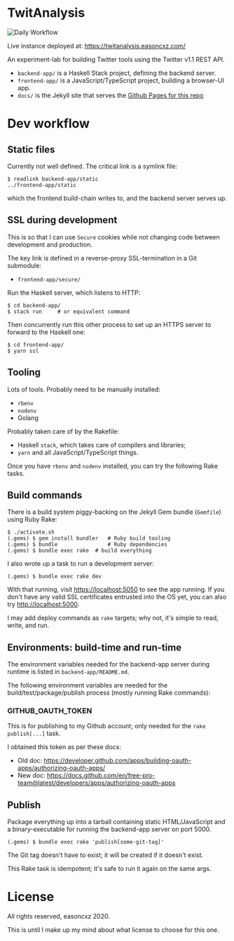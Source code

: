 TwitAnalysis
============

![Daily Workflow](https://github.com/easoncxz/twitanalysis/workflows/Daily%20Workflow/badge.svg?branch=master)

Live instance deployed at: <https://twitanalysis.easoncxz.com/>

An experiment-lab for building Twitter tools using the Twitter v1.1 REST API.

- `backend-app/` is a Haskell Stack project, defining the backend server.
- `frontend-app/` is a JavaScript/TypeScript project, building a browser-UI app.
- `docs/` is the Jekyll site that serves the [Github Pages for this repo][gh-pages]

[gh-pages]: https://easoncxz.github.io/twitanalysis

# Dev workflow

## Static files

Currently not well defined. The critical link is a symlink file:

    $ readlink backend-app/static
    ../frontend-app/static

which the frontend build-chain writes to, and the backend server serves up. 

## SSL during development

This is so that I can use `Secure` cookies while not changing code between
development and production.

The key link is defined in a reverse-proxy SSL-termination in a Git submodule:

- `frontend-app/secure/`

Run the Haskell server, which listens to HTTP:

    $ cd backend-app/
    $ stack run     # or equivalent command

Then concurrently run this other process to set up an HTTPS server to forward
to the Haskell one:

    $ cd frontend-app/
    $ yarn ssl

## Tooling

Lots of tools. Probably need to be manually installed:

- `rbenv`
- `nodenv`
- Golang

Probably taken care of by the Rakefile:

- Haskell `stack`, which takes care of compilers and libraries;
- `yarn` and all JavaScript/TypeScript things.

Once you have `rbenv` and `nodenv` installed, you can try the following Rake
tasks.

## Build commands

There is a build system piggy-backing on the Jekyll Gem bundle (`Gemfile`) using 
Ruby Rake:

```
$ ./activate.sh
(.gems) $ gem install bundler   # Ruby build tooling
(.gems) $ bundle                # Ruby dependencies
(.gems) $ bundle exec rake  # build everything
```

I also wrote up a task to run a development server:


    (.gems) $ bundle exec rake dev

With that running, visit <https://localhost:5050> to see the app running. If you
don't have any valid SSL certificates entrusted into the OS yet, you can also
try <http://localhost:5000>.

I may add deploy commands as `rake` targets; why not, it's simple to read, 
write, and run.

## Environments: build-time and run-time

The environment variables needed for the backend-app server during runtime is listed in `backend-app/README.md`.

The following environment variables are needed for the build/test/package/publish process (mostly running Rake commands):

### GITHUB_OAUTH_TOKEN

This is for publishing to my Github account; only needed for the `rake publish[...]` task.

I obtained this token as per these docs:

- Old doc: https://developer.github.com/apps/building-oauth-apps/authorizing-oauth-apps/
- New doc: https://docs.github.com/en/free-pro-team@latest/developers/apps/authorizing-oauth-apps


## Publish

Package everything up into a tarball containing static HTML/JavaScript and
a binary-executable for running the backend-app server on port 5000.

```
(.gems) $ bundle exec rake 'publish[some-git-tag]'
```

The Git tag doesn't have to exist; it will be created if it doesn't exist.

This Rake task is idempotent; it's safe to run it again on the same args.

# License

All rights reserved, easoncxz 2020.

This is until I make up my mind about what license to choose for this one.
